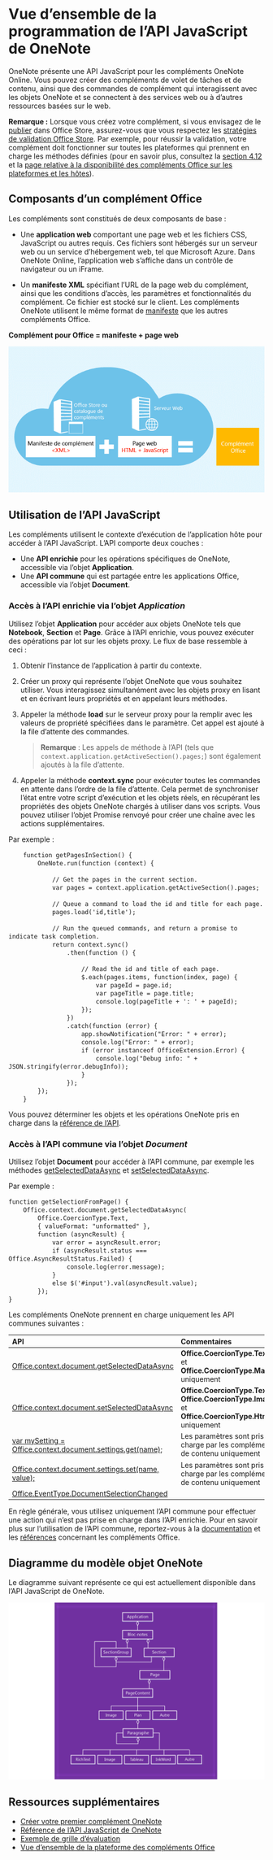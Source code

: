 # <a name="onenote-javascript-api-programming-overview"></a>Vue d’ensemble de la programmation de l’API JavaScript de OneNote

OneNote présente une API JavaScript pour les compléments OneNote Online. Vous pouvez créer des compléments de volet de tâches et de contenu, ainsi que des commandes de complément qui interagissent avec les objets OneNote et se connectent à des services web ou à d’autres ressources basées sur le web.

>
  **Remarque :** Lorsque vous créez votre complément, si vous envisagez de le [publier](../publish/publish.md) dans Office Store, assurez-vous que vous respectez les [stratégies de validation Office Store](https://msdn.microsoft.com/en-us/library/jj220035.aspx). Par exemple, pour réussir la validation, votre complément doit fonctionner sur toutes les plateformes qui prennent en charge les méthodes définies (pour en savoir plus, consultez la [section 4.12](https://msdn.microsoft.com/en-us/library/jj220035.aspx#Anchor_3) et la [page relative à la disponibilité des compléments Office sur les plateformes et les hôtes](https://dev.office.com/add-in-availability)).

## <a name="components-of-an-office-add-in"></a>Composants d’un complément Office

Les compléments sont constitués de deux composants de base :

- Une **application web** comportant une page web et les fichiers CSS, JavaScript ou autres requis. Ces fichiers sont hébergés sur un serveur web ou un service d’hébergement web, tel que Microsoft Azure. Dans OneNote Online, l’application web s’affiche dans un contrôle de navigateur ou un iFrame.
    
- Un **manifeste XML** spécifiant l’URL de la page web du complément, ainsi que les conditions d’accès, les paramètres et fonctionnalités du complément. Ce fichier est stocké sur le client. Les compléments OneNote utilisent le même format de [manifeste](https://dev.office.com/docs/add-ins/overview/add-in-manifests) que les autres compléments Office.

**Complément pour Office = manifeste + page web**

![Un complément Office se compose d’un manifeste et d’une page web](../images/onenote-add-in.png)

## <a name="using-the-javascript-api"></a>Utilisation de l’API JavaScript

Les compléments utilisent le contexte d’exécution de l’application hôte pour accéder à l’API JavaScript. L’API comporte deux couches : 

- Une **API enrichie** pour les opérations spécifiques de OneNote, accessible via l’objet **Application**.
- Une **API commune** qui est partagée entre les applications Office, accessible via l’objet **Document**.

### <a name="accessing-the-rich-api-through-the-application-object"></a>Accès à l’API enrichie via l’objet *Application*

Utilisez l’objet **Application** pour accéder aux objets OneNote tels que **Notebook**, **Section** et **Page**. Grâce à l’API enrichie, vous pouvez exécuter des opérations par lot sur les objets proxy. Le flux de base ressemble à ceci : 

1. Obtenir l’instance de l’application à partir du contexte.

2. Créer un proxy qui représente l’objet OneNote que vous souhaitez utiliser. Vous interagissez simultanément avec les objets proxy en lisant et en écrivant leurs propriétés et en appelant leurs méthodes. 

3. Appeler la méthode **load** sur le serveur proxy pour la remplir avec les valeurs de propriété spécifiées dans le paramètre. Cet appel est ajouté à la file d’attente des commandes.

    > **Remarque** : Les appels de méthode à l’API (tels que `context.application.getActiveSection().pages;`) sont également ajoutés à la file d’attente.

4. Appeler la méthode **context.sync** pour exécuter toutes les commandes en attente dans l’ordre de la file d’attente. Cela permet de synchroniser l’état entre votre script d’exécution et les objets réels, en récupérant les propriétés des objets OneNote chargés à utiliser dans vos scripts. Vous pouvez utiliser l’objet Promise renvoyé pour créer une chaîne avec les actions supplémentaires.

Par exemple : 

```
    function getPagesInSection() {
        OneNote.run(function (context) {
            
            // Get the pages in the current section.
            var pages = context.application.getActiveSection().pages;
            
            // Queue a command to load the id and title for each page.            
            pages.load('id,title');
            
            // Run the queued commands, and return a promise to indicate task completion.
            return context.sync()
                .then(function () {
                    
                    // Read the id and title of each page. 
                    $.each(pages.items, function(index, page) {
                        var pageId = page.id;
                        var pageTitle = page.title;
                        console.log(pageTitle + ': ' + pageId); 
                    });
                })
                .catch(function (error) {
                    app.showNotification("Error: " + error);
                    console.log("Error: " + error);
                    if (error instanceof OfficeExtension.Error) {
                        console.log("Debug info: " + JSON.stringify(error.debugInfo));
                    }
                });
        });
    }
```

Vous pouvez déterminer les objets et les opérations OneNote pris en charge dans la [référence de l’API](../../reference/onenote/onenote-add-ins-javascript-reference.md).

### <a name="accessing-the-common-api-through-the-document-object"></a>Accès à l’API commune via l’objet *Document*

Utilisez l’objet **Document** pour accéder à l’API commune, par exemple les méthodes [getSelectedDataAsync](https://dev.office.com/reference/add-ins/shared/document.getselecteddataasync) et [setSelectedDataAsync](https://dev.office.com/reference/add-ins/shared/document.setselecteddataasync). 

Par exemple :  

```
function getSelectionFromPage() {
    Office.context.document.getSelectedDataAsync(
        Office.CoercionType.Text,
        { valueFormat: "unformatted" },
        function (asyncResult) {
            var error = asyncResult.error;
            if (asyncResult.status === Office.AsyncResultStatus.Failed) {
                console.log(error.message);
            }
            else $('#input').val(asyncResult.value);
        });
}
```
Les compléments OneNote prennent en charge uniquement les API communes suivantes :

| API | Commentaires |
|:------|:------|
| [Office.context.document.getSelectedDataAsync](https://msdn.microsoft.com/en-us/library/office/fp142294.aspx) | **Office.CoercionType.Text** et **Office.CoercionType.Matrix** uniquement |
| [Office.context.document.setSelectedDataAsync](https://msdn.microsoft.com/en-us/library/office/fp142145.aspx) | **Office.CoercionType.Text**, **Office.CoercionType.Image** et **Office.CoercionType.Html** uniquement | 
| [var mySetting = Office.context.document.settings.get(name);](https://msdn.microsoft.com/en-us/library/office/fp142180.aspx) | Les paramètres sont pris en charge par les compléments de contenu uniquement | 
| [Office.context.document.settings.set(name, value);](https://msdn.microsoft.com/en-us/library/office/fp161063.aspx) | Les paramètres sont pris en charge par les compléments de contenu uniquement | 
| [Office.EventType.DocumentSelectionChanged](https://dev.office.com/reference/add-ins/shared/document.selectionchanged.event) ||

En règle générale, vous utilisez uniquement l’API commune pour effectuer une action qui n’est pas prise en charge dans l’API enrichie. Pour en savoir plus sur l’utilisation de l’API commune, reportez-vous à la [documentation](https://dev.office.com/docs/add-ins/overview/office-add-ins) et les [références](https://dev.office.com/reference/add-ins/javascript-api-for-office) concernant les compléments Office.


<a name="om-diagram"></a>
## <a name="onenote-object-model-diagram"></a>Diagramme du modèle objet OneNote 
Le diagramme suivant représente ce qui est actuellement disponible dans l’API JavaScript de OneNote.

  ![Diagramme du modèle objet OneNote](../images/onenote-om.png)


## <a name="additional-resources"></a>Ressources supplémentaires

- [Créer votre premier complément OneNote](onenote-add-ins-getting-started.md)
- [Référence de l’API JavaScript de OneNote](../../reference/onenote/onenote-add-ins-javascript-reference.md)
- [Exemple de grille d’évaluation](https://github.com/OfficeDev/OneNote-Add-in-Rubric-Grader)
- [Vue d’ensemble de la plateforme des compléments Office](https://dev.office.com/docs/add-ins/overview/office-add-ins)
